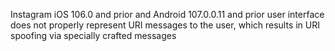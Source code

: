 Instagram iOS 106.0 and prior and Android 107.0.0.11 and prior user interface does not properly represent URI messages to the user, which results in URI spoofing via specially crafted messages